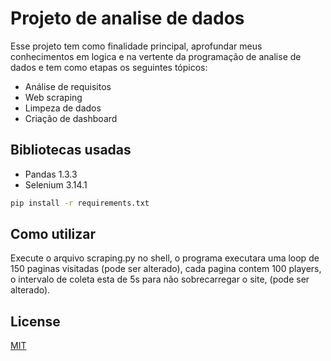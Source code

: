 # Projeto de analise de dados 

Esse projeto tem como finalidade principal, aprofundar meus conhecimentos em logica e na vertente da programação de analise de dados e tem como etapas os seguintes tópicos:
* Análise de requisitos
* Web scraping
* Limpeza de dados
* Criação de dashboard



## Bibliotecas usadas

* Pandas 1.3.3
* Selenium 3.14.1
```bash
pip install -r requirements.txt
```


## Como utilizar

Execute o arquivo scraping.py no shell, o programa executara uma loop de 150 paginas visitadas (pode ser alterado), cada pagina contem 100 players, o intervalo de coleta esta de 5s para não sobrecarregar o site, (pode ser alterado).

## License
[MIT](https://choosealicense.com/licenses/mit/)